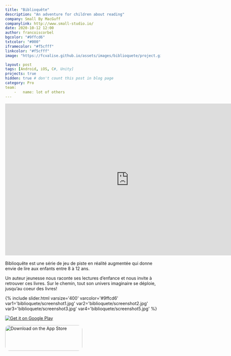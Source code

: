 ```yaml
---
title: "Biblioquête"
description: "An adventure for children about reading"
company: Small By MacGuff
companylink: http://www.small-studio.io/
date: 2020-10-12 12:00
author: francoiscorbel
bgcolor: "#9ffcd6"
txtcolor: "#000"
iframecolor: "#f5cfff"
linkcolor: "#f5cfff"
image: "https://fcvalise.github.io/assets/images/biblioquete/project.gif"

layout: post
tags: [Android, iOS, C#, Unity]
projects: true
hidden: true # don't count this post in blog page
category: Pro
team:
    -   name: lot of others
---
```

<div class="laurel general-margin">

<div class="video general-margin">
    <iframe width="800" height="492" src="https://www.youtube.com/embed/geOQsmnFl2g" frameborder="0" allowfullscreen></iframe>
</div>

<div class="text justify general-margin">
<br>
Biblioquête est une série de jeu de piste en réalité augmentée qui donne envie de lire aux enfants entre 8 à 12 ans.

Un auteur jeunesse nous raconte ses lectures d’enfance et nous invite à retrouver ces livres. Sur le chemin, tout son univers imaginaire se déploie, jusqu’au coeur des livres!
<br>
</div>

{% include slider.html varsize='400' varcolor='#9ffcd6' var1='biblioquete/screenshot1.jpg' var2='biblioquete/screenshot2.jpg' var3='biblioquete/screenshot3.jpg' var4='biblioquete/screenshot5.jpg' %}

<a href='https://play.google.com/store/apps/details?id=fr.francetv.innov.biblioquete&gl=FR&pcampaignid=pcampaignidMKT-Other-global-all-co-prtnr-py-PartBadge-Mar2515-1'><img alt='Get it on Google Play' src='https://play.google.com/intl/en_us/badges/static/images/badges/en_badge_web_generic.png'/></a>

<a href="https://apps.apple.com/fr/app/biblioquete/id1591625871?itsct=apps_box_badge&amp;itscg=30200" style="display: inline-block; overflow: hidden; border-radius: 13px; width: 250px; height: 83px;"><img src="https://tools.applemediaservices.com/api/badges/download-on-the-app-store/black/en-us?size=250x83&amp;releaseDate=1640217600&h=928200434e5028c30053cafcc931ad44" alt="Download on the App Store" style="border-radius: 13px; width: 250px; height: 83px;"></a>